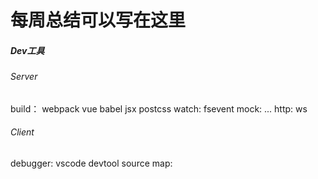 # 每周总结可以写在这里
##### Dev工具
###### Server
build： webpack vue babel jsx postcss
watch: fsevent
mock: ...
http: ws
###### Client
debugger: vscode devtool
source map: 
